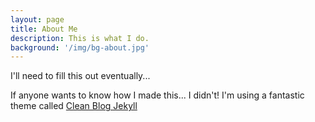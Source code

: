 ```yaml
---
layout: page
title: About Me
description: This is what I do.
background: '/img/bg-about.jpg'
---
```



I'll need to fill this out eventually...

If anyone wants to know how I made this... I didn't! I'm using a fantastic theme called [Clean Blog Jekyll](https://github.com/BlackrockDigital/startbootstrap-clean-blog-jekyll)